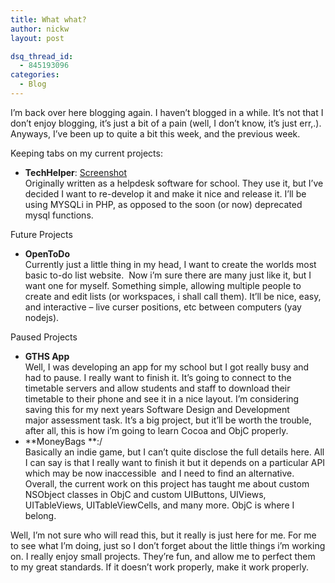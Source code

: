```yaml
---
title: What what?
author: nickw
layout: post

dsq_thread_id:
  - 845193096
categories:
  - Blog
---
```

I&#8217;m back over here blogging again. I haven&#8217;t blogged in a while. It&#8217;s not that I don&#8217;t enjoy blogging, it&#8217;s just a bit of a pain (well, I don&#8217;t know, it&#8217;s just err,.). Anyways, I&#8217;ve been up to quite a bit this week, and the previous week.

Keeping tabs on my current projects:

  * **TechHelper**: [Screenshot][1]  
    Originally written as a helpdesk software for school. They use it, but I&#8217;ve decided I want to re-develop it and make it nice and release it. I&#8217;ll be using MYSQLi in PHP, as opposed to the soon (or now) deprecated mysql functions.

Future Projects

  * **OpenToDo**  
    Currently just a little thing in my head, I want to create the worlds most basic to-do list website.  Now i&#8217;m sure there are many just like it, but I want one for myself. Something simple, allowing multiple people to create and edit lists (or workspaces, i shall call them). It&#8217;ll be nice, easy, and interactive &#8211; live curser positions, etc between computers (yay nodejs).

Paused Projects

  * **GTHS App**  
    Well, I was developing an app for my school but I got really busy and had to pause. I really want to finish it. It&#8217;s going to connect to the timetable servers and allow students and staff to download their timetable to their phone and see it in a nice layout. I&#8217;m considering saving this for my next years Software Design and Development major assessment task. It&#8217;s a big project, but it&#8217;ll be worth the trouble, after all, this is how i&#8217;m going to learn Cocoa and ObjC properly.
  * **MoneyBags **:/  
    Basically an indie game, but I can&#8217;t quite disclose the full details here. All I can say is that I really want to finish it but it depends on a particular API which may be now inaccessible  and I need to find an alternative. Overall, the current work on this project has taught me about custom NSObject classes in ObjC and custom UIButtons, UIViews, UITableViews, UITableViewCells, and many more. ObjC is where I belong.

Well, I&#8217;m not sure who will read this, but it really is just here for me. For me to see what I&#8217;m doing, just so I don&#8217;t forget about the little things i&#8217;m working on. I really enjoy small projects. They&#8217;re fun, and allow me to perfect them to my great standards. If it doesn&#8217;t work properly, make it work properly.

&nbsp;

 [1]: http://cdn.nickwhyte.com/static/2012/09/Screen-Shot-2012-08-28-at-7.54.41-PM.png
